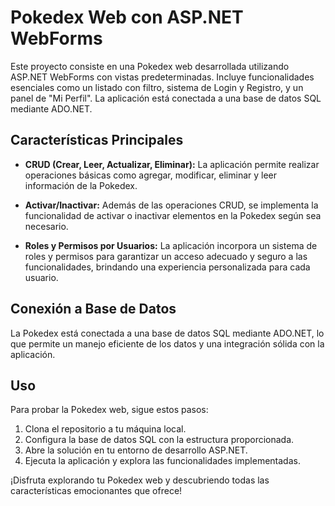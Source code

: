 # Pokedex Web con ASP.NET WebForms

Este proyecto consiste en una Pokedex web desarrollada utilizando ASP.NET WebForms con vistas predeterminadas. Incluye funcionalidades esenciales como un listado con filtro, sistema de Login y Registro, y un panel de "Mi Perfil". La aplicación está conectada a una base de datos SQL mediante ADO.NET.

## Características Principales

- **CRUD (Crear, Leer, Actualizar, Eliminar):** La aplicación permite realizar operaciones básicas como agregar, modificar, eliminar y leer información de la Pokedex.

- **Activar/Inactivar:** Además de las operaciones CRUD, se implementa la funcionalidad de activar o inactivar elementos en la Pokedex según sea necesario.

- **Roles y Permisos por Usuarios:** La aplicación incorpora un sistema de roles y permisos para garantizar un acceso adecuado y seguro a las funcionalidades, brindando una experiencia personalizada para cada usuario.

## Conexión a Base de Datos

La Pokedex está conectada a una base de datos SQL mediante ADO.NET, lo que permite un manejo eficiente de los datos y una integración sólida con la aplicación.

## Uso

Para probar la Pokedex web, sigue estos pasos:

1. Clona el repositorio a tu máquina local.
2. Configura la base de datos SQL con la estructura proporcionada.
3. Abre la solución en tu entorno de desarrollo ASP.NET.
4. Ejecuta la aplicación y explora las funcionalidades implementadas.

¡Disfruta explorando tu Pokedex web y descubriendo todas las características emocionantes que ofrece!
